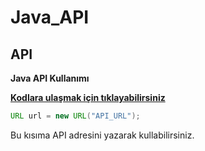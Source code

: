 # Java_API
## API 

**Java API Kullanımı**

**[Kodlara ulaşmak için tıklayabilirsiniz](src/api_baglanti.java)**
```java
URL url = new URL("API_URL");
```
Bu kısıma API adresini yazarak kullabilirsiniz.


